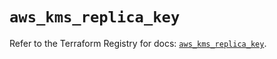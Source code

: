 # `aws_kms_replica_key`

Refer to the Terraform Registry for docs: [`aws_kms_replica_key`](https://registry.terraform.io/providers/hashicorp/aws/3.76.1/docs/resources/kms_replica_key).
